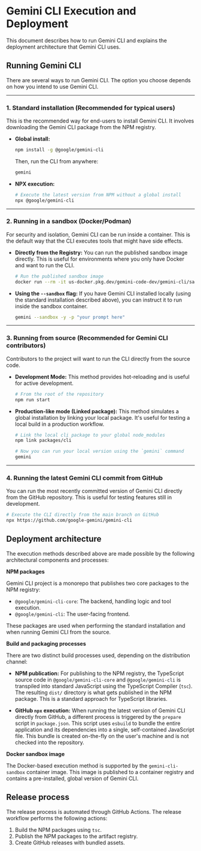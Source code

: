 # Gemini CLI Execution and Deployment

This document describes how to run Gemini CLI and explains the deployment
architecture that Gemini CLI uses.

## Running Gemini CLI

There are several ways to run Gemini CLI. The option you choose depends on how
you intend to use Gemini CLI.

---

### 1. Standard installation (Recommended for typical users)

This is the recommended way for end-users to install Gemini CLI. It involves
downloading the Gemini CLI package from the NPM registry.

- **Global install:**

  ```bash
  npm install -g @google/gemini-cli
  ```

  Then, run the CLI from anywhere:

  ```bash
  gemini
  ```

- **NPX execution:**

  ```bash
  # Execute the latest version from NPM without a global install
  npx @google/gemini-cli
  ```

---

### 2. Running in a sandbox (Docker/Podman)

For security and isolation, Gemini CLI can be run inside a container. This is
the default way that the CLI executes tools that might have side effects.

- **Directly from the Registry:**
  You can run the published sandbox image directly. This is useful for
  environments where you only have Docker and want to run the CLI.
  ```bash
  # Run the published sandbox image
  docker run --rm -it us-docker.pkg.dev/gemini-code-dev/gemini-cli/sandbox:0.1.1
  ```
- **Using the `--sandbox` flag:**
  If you have Gemini CLI installed locally (using the standard installation
  described above), you can instruct it to run inside the sandbox container.
  ```bash
  gemini --sandbox -y -p "your prompt here"
  ```

---

### 3. Running from source (Recommended for Gemini CLI contributors)

Contributors to the project will want to run the CLI directly from the source
code.

- **Development Mode:**
  This method provides hot-reloading and is useful for active development.
  ```bash
  # From the root of the repository
  npm run start
  ```
- **Production-like mode (Linked package):**
  This method simulates a global installation by linking your local package.
  It's useful for testing a local build in a production workflow.

  ```bash
  # Link the local cli package to your global node_modules
  npm link packages/cli

  # Now you can run your local version using the `gemini` command
  gemini
  ```

---

### 4. Running the latest Gemini CLI commit from GitHub

You can run the most recently committed version of Gemini CLI directly from the
GitHub repository. This is useful for testing features still in development.

```bash
# Execute the CLI directly from the main branch on GitHub
npx https://github.com/google-gemini/gemini-cli
```

## Deployment architecture

The execution methods described above are made possible by the following
architectural components and processes:

**NPM packages**

Gemini CLI project is a monorepo that publishes two core packages to the NPM
registry:

- `@google/gemini-cli-core`: The backend, handling logic and tool execution.
- `@google/gemini-cli`: The user-facing frontend.

These packages are used when performing the standard installation and when
running Gemini CLI from the source.

**Build and packaging processes**

There are two distinct build processes used, depending on the distribution
channel:

- **NPM publication:** For publishing to the NPM registry, the TypeScript source
  code in `@google/gemini-cli-core` and `@google/gemini-cli` is transpiled into
  standard JavaScript using the TypeScript Compiler (`tsc`). The resulting
  `dist/` directory is what gets published in the NPM package. This is a
  standard approach for TypeScript libraries.

- **GitHub `npx` execution:** When running the latest version of Gemini CLI
  directly from GitHub, a different process is triggered by the `prepare` script
  in `package.json`. This script uses `esbuild` to bundle the entire application
  and its dependencies into a single, self-contained JavaScript file. This
  bundle is created on-the-fly on the user's machine and is not checked into the
  repository.

**Docker sandbox image**

The Docker-based execution method is supported by the `gemini-cli-sandbox`
container image. This image is published to a container registry and contains a
pre-installed, global version of Gemini CLI.

## Release process

The release process is automated through GitHub Actions. The release workflow
performs the following actions:

1. Build the NPM packages using `tsc`.
2. Publish the NPM packages to the artifact registry.
3. Create GitHub releases with bundled assets.
